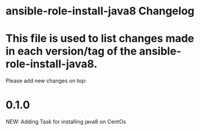 # ansible-role-install-java8 Changelog

This file is used to list changes made in each version/tag of the ansible-role-install-java8.
=======================================
Please add new changes on top:

# 0.1.0
NEW: Adding Task for installing java8 on CentOs
